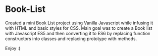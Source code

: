 # Book-List
Created a mini Book List project using Vanilla Javascript while infusing it with HTML and basic styles for CSS. 
Main goal was to create a Book list with Javascript ES5 and then converting it to ES6 by replacing function constructors into classes and replacing prototype with methods. 

Enjoy :) 

